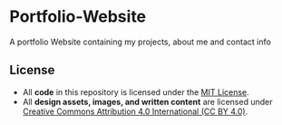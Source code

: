 # Portfolio-Website
A portfolio Website containing my projects, about me and contact info

## License

- All **code** in this repository is licensed under the [MIT License](LICENSE).
- All **design assets, images, and written content** are licensed under [Creative Commons Attribution 4.0 International (CC BY 4.0)](https://creativecommons.org/licenses/by/4.0/).
